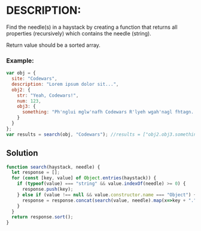 # DESCRIPTION:
Find the needle(s) in a haystack by creating a function that returns all properties (recursively) which contains the needle (string).

Return value should be a sorted array.

### Example:

```js
var obj = {
  site: "Codewars",
  description: "Lorem ipsum dolor sit...",
  obj2: {
    str: "Yeah, Codewars!",
    num: 123,
    obj3: {
      something: "Ph'nglui mglw'nafh Codewars R'lyeh wgah'nagl fhtagn. Gotha fm'latgh h'gof'nn, geb chtenff"
    }
  }
};
var results = search(obj, "Codewars"); //results = ["obj2.obj3.something", "obj2.str", "site"]
```
## Solution
```js
function search(haystack, needle) {
  let response = [];
  for (const [key, value] of Object.entries(haystack)) {
    if (typeof(value) === "string" && value.indexOf(needle) >= 0) {
      response.push(key);
    } else if (value !== null && value.constructor.name === "Object") {
      response = response.concat(search(value, needle).map(x=>key + "." + x));
    }
  }
  return response.sort();
}
```